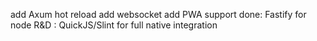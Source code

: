 add Axum hot reload
add websocket
add PWA support
done:  Fastify for node
R&D : QuickJS/Slint for full native integration 